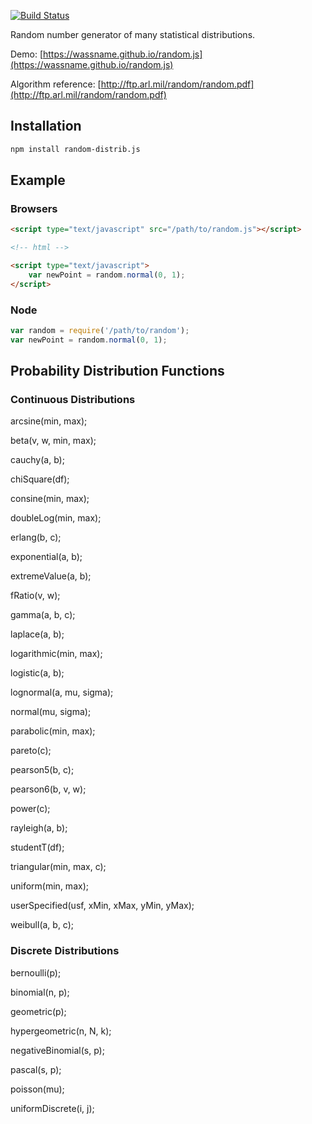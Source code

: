 [![Build Status](https://travis-ci.org/ericzhang-cn/random.js.png)](https://travis-ci.org/ericzhang-cn/random.js])

Random number generator of many statistical distributions.

Demo: [https://wassname.github.io/random.js](https://wassname.github.io/random.js)

Algorithm reference: [http://ftp.arl.mil/random/random.pdf](http://ftp.arl.mil/random/random.pdf)


## Installation
```bash
npm install random-distrib.js
```

## Example
### Browsers
```html
<script type="text/javascript" src="/path/to/random.js"></script>

<!-- html -->

<script type="text/javascript">
    var newPoint = random.normal(0, 1);
</script>
```

### Node
```javascript
var random = require('/path/to/random');
var newPoint = random.normal(0, 1);
```

## Probability Distribution Functions
### Continuous Distributions
arcsine(min, max);

beta(v, w, min, max);

cauchy(a, b);

chiSquare(df);

consine(min, max);

doubleLog(min, max);

erlang(b, c);

exponential(a, b);

extremeValue(a, b);

fRatio(v, w);

gamma(a, b, c);

laplace(a, b);

logarithmic(min, max);

logistic(a, b);

lognormal(a, mu, sigma);

normal(mu, sigma);

parabolic(min, max);

pareto(c);

pearson5(b, c);

pearson6(b, v, w);

power(c);

rayleigh(a, b);

studentT(df);

triangular(min, max, c);

uniform(min, max);

userSpecified(usf, xMin, xMax, yMin, yMax);

weibull(a, b, c);

### Discrete Distributions
bernoulli(p);

binomial(n, p);

geometric(p);

hypergeometric(n, N, k);

negativeBinomial(s, p);

pascal(s, p);

poisson(mu);

uniformDiscrete(i, j);
